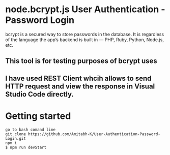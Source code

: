 # node.bcrypt.js User Authentication - Password Login

bcrypt is a secured way to store passwords in the database.
It is regardless of the language the app’s backend is built in — PHP, Ruby, Python, Node.js, etc.

## This tool is for testing purposes of bcrypt uses
## I have used REST Client whcih allows to send HTTP request and view the response in Visual Studio Code directly.

# Getting started

```
go to bash comand line
git clone https://github.com/Amitabh-K/User-Authentication-Password-Login.git
npm i
$ npm run devStart

```






